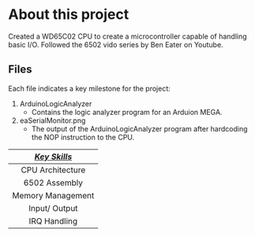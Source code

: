 # About this project
Created a WD65C02 CPU to create a microcontroller capable of handling basic I/O. Followed the 6502 vido series by Ben Eater on Youtube.
## Files
Each file indicates a key milestone for the project:
1. ArduinoLogicAnalyzer
    - Contains the logic analyzer program for an Arduion MEGA.
2. eaSerialMonitor.png
    - The output of the ArduinoLogicAnalyzer program after hardcoding the NOP instruction to the CPU.

| <ins>_Key Skills_</ins>  |
|:-------------:           |
|CPU Architecture          |
|6502 Assembly             |
|Memory Management         |
|Input/ Output             |
|IRQ Handling              |

